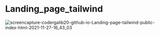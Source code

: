 # Landing_page_tailwind
![screencapture-codergalib20-github-io-Landing-page-tailwind-public-index-html-2021-11-27-16_43_03](https://user-images.githubusercontent.com/86350811/143677932-534382b3-1329-4952-8403-b990816bb508.png)
